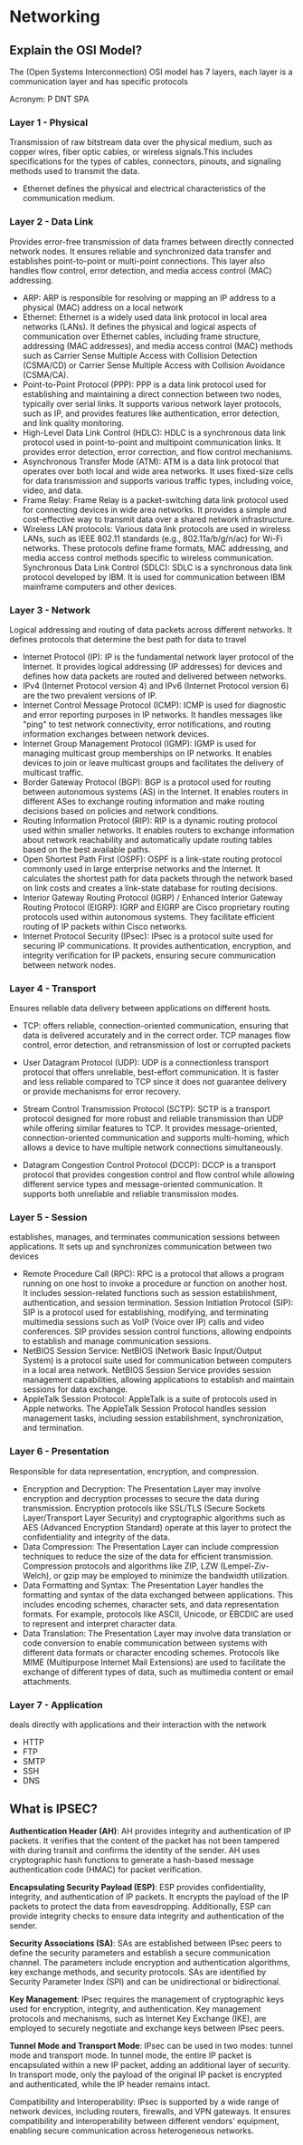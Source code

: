 # Networking

## Explain the OSI Model?
The (Open Systems Interconnection) OSI model has 7 layers, each layer is a communication layer and has specific protocols

Acronym: P DNT SPA

### Layer 1 - Physical 
Transmission of raw bitstream data over the physical medium, such as copper wires, fiber optic cables, or wireless signals.This includes specifications for the types of cables, connectors, pinouts, and signaling methods used to transmit the data. 

- Ethernet defines the physical and electrical characteristics of the communication medium. 

### Layer 2 - Data Link
Provides error-free transmission of data frames between directly connected network nodes. It ensures reliable and synchronized data transfer and establishes point-to-point or multi-point connections. This layer also handles flow control, error detection, and media access control (MAC) addressing.

- ARP:  ARP is responsible for resolving or mapping an IP address to a physical (MAC) address on a local network
- Ethernet: Ethernet is a widely used data link protocol in local area networks (LANs). It defines the physical and logical aspects of communication over Ethernet cables, including frame structure, addressing (MAC addresses), and media access control (MAC) methods such as Carrier Sense Multiple Access with Collision Detection (CSMA/CD) or Carrier Sense Multiple Access with Collision Avoidance (CSMA/CA).
- Point-to-Point Protocol (PPP): PPP is a data link protocol used for establishing and maintaining a direct connection between two nodes, typically over serial links. It supports various network layer protocols, such as IP, and provides features like authentication, error detection, and link quality monitoring.
- High-Level Data Link Control (HDLC): HDLC is a synchronous data link protocol used in point-to-point and multipoint communication links. It provides error detection, error correction, and flow control mechanisms.
- Asynchronous Transfer Mode (ATM): ATM is a data link protocol that operates over both local and wide area networks. It uses fixed-size cells for data transmission and supports various traffic types, including voice, video, and data.
- Frame Relay: Frame Relay is a packet-switching data link protocol used for connecting devices in wide area networks. It provides a simple and cost-effective way to transmit data over a shared network infrastructure.
- Wireless LAN protocols: Various data link protocols are used in wireless LANs, such as IEEE 802.11 standards (e.g., 802.11a/b/g/n/ac) for Wi-Fi networks. These protocols define frame formats, MAC addressing, and media access control methods specific to wireless communication.
Synchronous Data Link Control (SDLC): SDLC is a synchronous data link protocol developed by IBM. It is used for communication between IBM mainframe computers and other devices.


### Layer 3 - Network 
Logical addressing and routing of data packets across different networks. It defines protocols that determine the best path for data to travel

- Internet Protocol (IP): IP is the fundamental network layer protocol of the Internet. It provides logical addressing (IP addresses) for devices and defines how data packets are routed and delivered between networks. 
- IPv4 (Internet Protocol version 4) and IPv6 (Internet Protocol version 6) are the two prevalent versions of IP.
- Internet Control Message Protocol (ICMP): ICMP is used for diagnostic and error reporting purposes in IP networks. It handles messages like "ping" to test network connectivity, error notifications, and routing information exchanges between network devices.
- Internet Group Management Protocol (IGMP): IGMP is used for managing multicast group memberships on IP networks. It enables devices to join or leave multicast groups and facilitates the delivery of multicast traffic.
- Border Gateway Protocol (BGP): BGP is a protocol used for routing between autonomous systems (AS) in the Internet. It enables routers in different ASes to exchange routing information and make routing decisions based on policies and network conditions.
- Routing Information Protocol (RIP): RIP is a dynamic routing protocol used within smaller networks. It enables routers to exchange information about network reachability and automatically update routing tables based on the best available paths.
- Open Shortest Path First (OSPF): OSPF is a link-state routing protocol commonly used in large enterprise networks and the Internet. It calculates the shortest path for data packets through the network based on link costs and creates a link-state database for routing decisions.
- Interior Gateway Routing Protocol (IGRP) / Enhanced Interior Gateway Routing Protocol (EIGRP): IGRP and EIGRP are Cisco proprietary routing protocols used within autonomous systems. They facilitate efficient routing of IP packets within Cisco networks.
- Internet Protocol Security (IPsec): IPsec is a protocol suite used for securing IP communications. It provides authentication, encryption, and integrity verification for IP packets, ensuring secure communication between network nodes.

### Layer 4 - Transport 
Ensures reliable data delivery between applications on different hosts.

- TCP: offers reliable, connection-oriented communication, ensuring that data is delivered accurately and in the correct order. TCP manages flow control, error detection, and retransmission of lost or corrupted packets

- User Datagram Protocol (UDP): UDP is a connectionless transport protocol that offers unreliable, best-effort communication. It is faster and less reliable compared to TCP since it does not guarantee delivery or provide mechanisms for error recovery. 
- Stream Control Transmission Protocol (SCTP): SCTP is a transport protocol designed for more robust and reliable transmission than UDP while offering similar features to TCP. It provides message-oriented, connection-oriented communication and supports multi-homing, which allows a device to have multiple network connections simultaneously.
- Datagram Congestion Control Protocol (DCCP): DCCP is a transport protocol that provides congestion control and flow control while allowing different service types and message-oriented communication. It supports both unreliable and reliable transmission modes.


### Layer 5 - Session
establishes, manages, and terminates communication sessions between applications. It sets up and synchronizes communication between two devices
- Remote Procedure Call (RPC): RPC is a protocol that allows a program running on one host to invoke a procedure or function on another host. It includes session-related functions such as session establishment, authentication, and session termination.
Session Initiation Protocol (SIP): SIP is a protocol used for establishing, modifying, and terminating multimedia sessions such as VoIP (Voice over IP) calls and video conferences. SIP provides session control functions, allowing endpoints to establish and manage communication sessions.
- NetBIOS Session Service: NetBIOS (Network Basic Input/Output System) is a protocol suite used for communication between computers in a local area network. NetBIOS Session Service provides session management capabilities, allowing applications to establish and maintain sessions for data exchange.
- AppleTalk Session Protocol: AppleTalk is a suite of protocols used in Apple networks. The AppleTalk Session Protocol handles session management tasks, including session establishment, synchronization, and termination.

### Layer 6 - Presentation
Responsible for data representation, encryption, and compression.
- Encryption and Decryption: The Presentation Layer may involve encryption and decryption processes to secure the data during transmission. Encryption protocols like SSL/TLS (Secure Sockets Layer/Transport Layer Security) and cryptographic algorithms such as AES (Advanced Encryption Standard) operate at this layer to protect the confidentiality and integrity of the data.
- Data Compression: The Presentation Layer can include compression techniques to reduce the size of the data for efficient transmission. Compression protocols and algorithms like ZIP, LZW (Lempel-Ziv-Welch), or gzip may be employed to minimize the bandwidth utilization.
- Data Formatting and Syntax: The Presentation Layer handles the formatting and syntax of the data exchanged between applications. This includes encoding schemes, character sets, and data representation formats. For example, protocols like ASCII, Unicode, or EBCDIC are used to represent and interpret character data.
- Data Translation: The Presentation Layer may involve data translation or code conversion to enable communication between systems with different data formats or character encoding schemes. Protocols like MIME (Multipurpose Internet Mail Extensions) are used to facilitate the exchange of different types of data, such as multimedia content or email attachments.


### Layer 7 - Application 
deals directly with applications and their interaction with the network
​​
- HTTP
- FTP
- SMTP
- SSH
- DNS 



## What is IPSEC?
**Authentication Header (AH)**: AH provides integrity and authentication of IP packets. It verifies that the content of the packet has not been tampered with during transit and confirms the identity of the sender. AH uses cryptographic hash functions to generate a hash-based message authentication code (HMAC) for packet verification.


**Encapsulating Security Payload (ESP)**: ESP provides confidentiality, integrity, and authentication of IP packets. It encrypts the payload of the IP packets to protect the data from eavesdropping. Additionally, ESP can provide integrity checks to ensure data integrity and authentication of the sender.


**Security Associations (SA)**: SAs are established between IPsec peers to define the security parameters and establish a secure communication channel. The parameters include encryption and authentication algorithms, key exchange methods, and security protocols. SAs are identified by Security Parameter Index (SPI) and can be unidirectional or bidirectional.


**Key Management**: IPsec requires the management of cryptographic keys used for encryption, integrity, and authentication. Key management protocols and mechanisms, such as Internet Key Exchange (IKE), are employed to securely negotiate and exchange keys between IPsec peers.


**Tunnel Mode and Transport Mode**: IPsec can be used in two modes: tunnel mode and transport mode. In tunnel mode, the entire IP packet is encapsulated within a new IP packet, adding an additional layer of security. In transport mode, only the payload of the original IP packet is encrypted and authenticated, while the IP header remains intact.


Compatibility and Interoperability: IPsec is supported by a wide range of network devices, including routers, firewalls, and VPN gateways. It ensures compatibility and interoperability between different vendors' equipment, enabling secure communication across heterogeneous networks.


